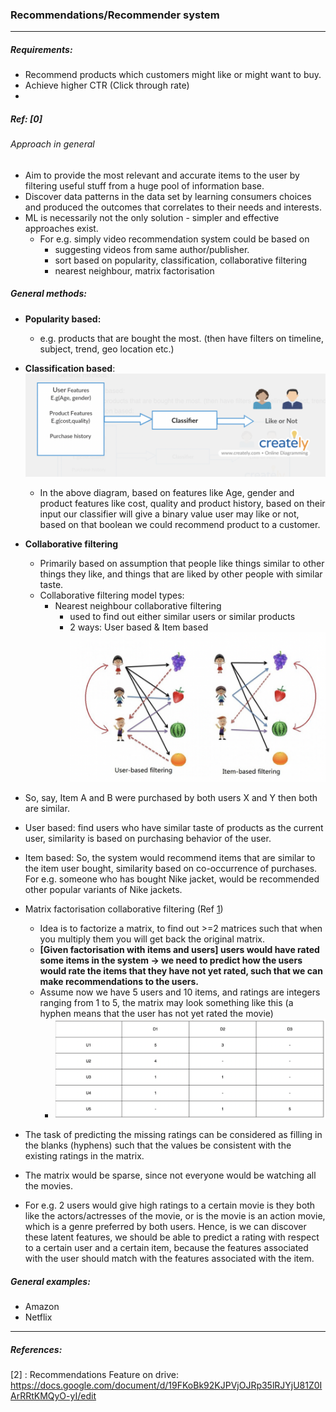 ### Recommendations/Recommender system

----------------------------------------------------------------------------------------------------------------------

##### Requirements:
* Recommend products which customers might like or might want to buy.
* Achieve higher CTR (Click through rate)
* 

##### Ref: \[0]
###### Approach in general
* Aim to provide the most relevant and accurate items to the user by filtering useful stuff from a huge pool of information base.
* Discover data patterns in the data set by learning consumers choices and produced the outcomes that correlates to their needs and interests.
* ML is necessarily not the only solution - simpler and effective approaches exist.
    * For e.g. simply video recommendation system could be based on
        * suggesting videos from same author/publisher.
        * sort based on popularity, classification, collaborative filtering
        * nearest neighbour, matrix factorisation


##### General methods:
* **Popularity based:**
    * e.g. products that are bought the most. (then have filters on timeline, subject, trend, geo location etc.)
* **Classification based**:
    ![](2019-09-28-15-31-06.png)
    * In the above diagram, based on features like Age, gender and product features like cost, quality and product history, based on their input our classifier will give a binary value user may like or not, based on that boolean we could recommend product to a customer.
* **Collaborative filtering**
    * Primarily based on assumption that people like things similar to other things they like, and things that are liked by other people with similar taste.
    * Collaborative filtering model types:
        * Nearest neighbour collaborative filtering
            * used to find out either similar users or similar products
            * 2 ways: User based & Item based
                ![](2019-09-28-15-31-34.png)
* So, say, Item A and B were purchased by both users X and Y then both are similar.
* User based: find users who have similar taste of products as the current user, similarity is based on purchasing behavior of the user.
* Item based: So, the system would recommend items that are similar to the item user bought, similarity based on co-occurrence of purchases. For e.g. someone who has bought Nike jacket, would be recommended other popular variants of Nike jackets.
* Matrix factorisation collaborative filtering (Ref [1])
    * Idea is to factorize a matrix, to find out >=2 matrices such that when you multiply them you will get back the original matrix.
    * **[Given factorisation with items and users] users would have rated some items in the system -> we need to predict how the users would rate the items that they have not yet rated, such that we can make recommendations to the users.**
    * Assume now we have 5 users and 10 items, and ratings are integers ranging from 1 to 5, the matrix may look something like this (a hyphen means that the user has not yet rated the movie)
        * ![](2019-09-28-15-32-57.png)

* The task of predicting the missing ratings can be considered as filling in the blanks (hyphens) such that the values be consistent with the existing ratings in the matrix.
* The matrix would be sparse, since not everyone would be watching all the movies.
* For e.g. 2 users would give high ratings to a certain movie is they both like the actors/actresses of the movie, or is the movie is an action movie, which is a genre preferred by both users. Hence, is we can discover these latent features, we should be able to predict a rating with respect to a certain user and a certain item, because the features associated with the user should match with the features associated with the item.


##### General examples:
* Amazon
* Netflix


----------------------------------------------------------------------------------------------------------------------


##### References:
[0]: https://medium.com/@madasamy/introduction-to-recommendation-systems-and-how-to-design-recommendation-system-that-resembling-the-9ac167e30e95
[1]: http://www.quuxlabs.com/blog/2010/09/matrix-factorization-a-simple-tutorial-and-implementation-in-python/
[2] : Recommendations Feature on drive: https://docs.google.com/document/d/19FKoBk92KJPVjOJRp35lRJYjU81Z0IArRRtKMQyO-yI/edit